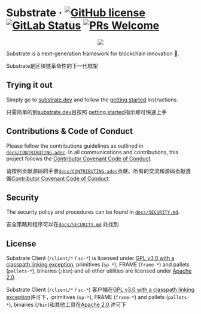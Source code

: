 # Substrate &middot; [![GitHub license](https://img.shields.io/badge/license-GPL3%2FApache2-blue)](LICENSE) [![GitLab Status](https://gitlab.parity.io/parity/substrate/badges/master/pipeline.svg)](https://gitlab.parity.io/parity/substrate/pipelines) [![PRs Welcome](https://img.shields.io/badge/PRs-welcome-brightgreen.svg)](docs/CONTRIBUTING.adoc)

<p align="center">
  <img src="/docs/media/sub.gif">
</p>


Substrate is a next-generation framework for blockchain innovation 🚀.

Substrate是区块链革命性的下一代框架

## Trying it out

Simply go to [substrate.dev](https://substrate.dev) and follow the [getting started](https://substrate.dev/docs/en/overview/getting-started/) instructions.

只需简单的到[substrate.dev](https://substrate.dev)且按照 [getting started](https://substrate.dev/docs/en/overview/getting-started/)指示即可快速上手

## Contributions & Code of Conduct

Please follow the contributions guidelines as outlined in [`docs/CONTRIBUTING.adoc`](docs/CONTRIBUTING.adoc). In all communications and contributions, this project follows the [Contributor Covenant Code of Conduct](docs/CODE_OF_CONDUCT.adoc).

请按照贡献源码的手册[`docs/CONTRIBUTING.adoc`](docs/CONTRIBUTING.adoc)贡献。所有的交流和源码贡献遵循[Contributor Covenant Code of Conduct](docs/CODE_OF_CONDUCT.adoc).

## Security

The security policy and procedures can be found in [`docs/SECURITY.md`](docs/SECURITY.md).

安全策略和程序可以在[`docs/SECURITY.md`](docs/SECURITY.md).处找到

## License

Substrate Client (`/client/*` / `sc-*`) is licensed under [GPL v3.0 with a classpath linking exception](LICENSE-GPL3), primitives (`sp-*`), FRAME (`frame-*`) and pallets (`pallets-*`), binaries (`/bin`) and all other utilities are licensed under [Apache 2.0](LICENSE-APACHE2).

Substrate Client (`/client/*` / `sc-*`) 客户端在[GPL v3.0 with a classpath linking exception](LICENSE-GPL3)许可下，primitives (`sp-*`), FRAME (`frame-*`) and pallets (`pallets-*`), binaries (`/bin`)和其他工具在[Apache 2.0](LICENSE-APACHE2).许可下
